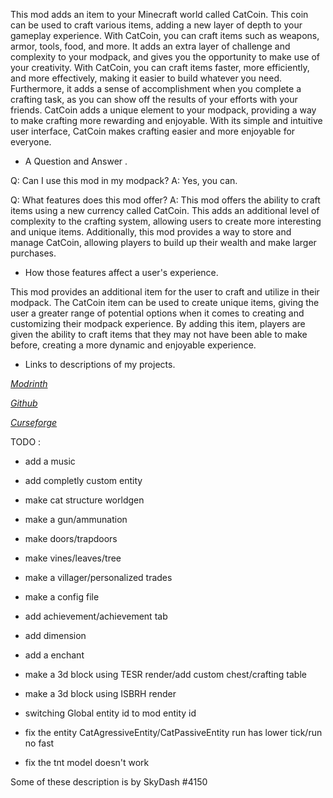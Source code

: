 This mod adds an item to your Minecraft world called CatCoin. This coin can be used to craft various items, adding a new layer of depth to your gameplay experience. With CatCoin, you can craft items such as weapons, armor, tools, food, and more. It adds an extra layer of challenge and complexity to your modpack, and gives you the opportunity to make use of your creativity. With CatCoin, you can craft items faster, more efficiently, and more effectively, making it easier to build whatever you need. Furthermore, it adds a sense of accomplishment when you complete a crafting task, as you can show off the results of your efforts with your friends. CatCoin adds a unique element to your modpack, providing a way to make crafting more rewarding and enjoyable. With its simple and intuitive user interface, CatCoin makes crafting easier and more enjoyable for everyone.

- A Question and Answer .

Q: Can I use this mod in my modpack?
A: Yes, you can.

Q: What features does this mod offer?
A: This mod offers the ability to craft items using a new currency called CatCoin. This adds an additional level of complexity to the crafting system, allowing users to create more interesting and unique items. Additionally, this mod provides a way to store and manage CatCoin, allowing players to build up their wealth and make larger purchases.

- How those features affect a user's experience.

This mod provides an additional item for the user to craft and utilize in their modpack. The CatCoin item can be used to create unique items, giving the user a greater range of potential options when it comes to creating and customizing their modpack experience. By adding this item, players are given the ability to craft items that they may not have been able to make before, creating a more dynamic and enjoyable experience.

- Links to descriptions of my projects.

[*Modrinth*](https://modrinth.com/mod/catzmod/version/0.1)

[*Github*](https://github.com/quentin452/Catzmod1.7.10)

[*Curseforge*](https://www.curseforge.com/minecraft/mc-mods/catsmod)

TODO : 

* add a music
* add completly custom entity
* make cat structure worldgen
* make a gun/ammunation
* make doors/trapdoors
* make vines/leaves/tree
* make a villager/personalized trades
* make a config file
* add achievement/achievement tab
* add dimension
* add a enchant
* make a 3d block using TESR render/add custom chest/crafting table
* make a 3d block using ISBRH render

* switching Global entity id to mod entity id

* fix the entity CatAgressiveEntity/CatPassiveEntity run has lower tick/run no fast
* fix the tnt model doesn't work

Some of these description is by SkyDash #4150
